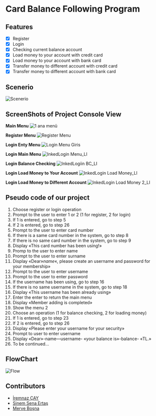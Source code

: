 # Card Balance Following Program

## Features
- [x] Register 
- [x] Login
- [x] Checking current balance account
- [x] Load money to your account with credit card
- [x] Load money to your account with bank card
- [x] Transfer money to different account with credit card
- [x] Transfer money to different account with bank card

## Scenerio 
![Scenerio](https://user-images.githubusercontent.com/48765779/77920762-90a41a00-72a7-11ea-813c-f1d31d229536.png)

## ScreenShots of Project Console View

**Main Menu**
![1 ana menü](https://user-images.githubusercontent.com/48765779/77918669-e1feda00-72a4-11ea-8427-c132dc639131.jpg)

**Register Menu**
![Register Menu](https://user-images.githubusercontent.com/48765779/77916471-ca722200-72a1-11ea-9a2d-90591871b539.jpg)

**Login Enty Menu**
![Login Menu Giris](https://user-images.githubusercontent.com/48765779/77918688-e6c38e00-72a4-11ea-9f34-b9f222071c8d.jpg)

**Login Main Menu**
![InkedLogin Menu_LI](https://user-images.githubusercontent.com/48765779/77918897-3013dd80-72a5-11ea-8908-1352542f09ab.jpg)

**Login Balance Checking**
![InkedLogiin BC_LI](https://user-images.githubusercontent.com/48765779/77919098-6c473e00-72a5-11ea-96ce-fe9225927e11.jpg)

**Login Load Money to Your Account**
![InkedLogin Load Money_LI](https://user-images.githubusercontent.com/48765779/77920093-afee7780-72a6-11ea-93df-b0e51d7671cf.jpg)

**Login Load Money to Different Account**
![InkedLogin Load Money 2_LI](https://user-images.githubusercontent.com/48765779/77919708-322a6c00-72a6-11ea-817a-b8aed19b205a.jpg)


## Pseudo code of our project
1. Choose register or login operation
2. Prompt to the user to enter 1 or 2 (1 for register, 2 for login)
3. If 1 is entered, go to step 5
4. If 2 is entered, go to step 26
5. Prompt to the user to enter card number
6. If there is a same card number in the system, go to step 8
7. If there is no same card number in the system, go to step 9
8. Display «This card number has been using!»
9. Promp to the user to enter name
10. Prompt to the user to enter surname
11. Display «Dear»_name_«, please create an username and password for your membership»
12. Prompt to the user to enter username
13. Prompt to the user to enter password
14. If the username has been using, go to step 16
15. If there is no same username in the system, go to step 18
16. Display «This username has been already using» 
17. Enter the enter to return the main menu
18. Display «Member adding is completed»
19. Show the menu 2
20. Choose an operation (1 for balance checking, 2 for loading money)
21. If 1 is entered, go to step 23
22. If 2 is entered, go to step 26
23. Display «Please enter your username for your security»
24. Prompt to user to enter username
25. Display «Dear»-name—username- «your balance is»-balance- «TL.»
26. To be continued…

## FlowChart 
![Flow](https://user-images.githubusercontent.com/48765779/77920513-3c993580-72a7-11ea-9b27-7f9697ffa4c2.png)


## Contributors
-  <a href="https://github.com/iremnazcay" target="_blank">İremnaz ÇAY</a> 
-  <a href="https://github.com/sinemertass">Sinem Sena Ertaş</a> 
-  <a href="https://github.com/mervebosna" target="_blank">Merve Boşna</a> 
